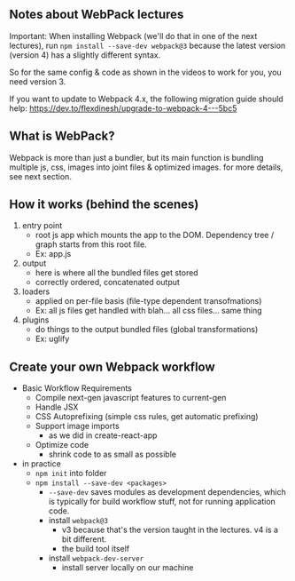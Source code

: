 ## Notes about WebPack lectures
Important: When installing Webpack (we'll do that in one of the next lectures), run `npm install --save-dev webpack@3` because the latest version (version 4) has a slightly different syntax. 

So for the same config & code as shown in the videos to work for you, you need version 3.

If you want to update to Webpack 4.x, the following migration guide should help: https://dev.to/flexdinesh/upgrade-to-webpack-4---5bc5

## What is WebPack?
Webpack is more than just a bundler, but its main function is bundling multiple js, css, images into joint files & optimized images. for more details, see next section.

## How it works (behind the scenes)
1. entry point
    - root js app which mounts the app to the DOM. Dependency tree / graph starts from this root file.
    - Ex: app.js
2. output
    - here is where all the bundled files get stored
    - correctly ordered, concatenated output
3. loaders
    - applied on per-file basis (file-type dependent transofmations)
    - Ex: all js files get handled with blah... all css files... same thing
4. plugins
    - do things to the output bundled files (global transformations)
    - Ex: uglify

## Create your own Webpack workflow
- Basic Workflow Requirements
    - Compile next-gen javascript features to current-gen
    - Handle JSX
    - CSS Autoprefixing (simple css rules, get automatic prefixing)
    - Support image imports
        - as we did in create-react-app
    - Optimize code
        - shrink code to as small as possible
- in practice
    - `npm init` into folder
    - `npm install --save-dev <packages>`
        - `--save-dev` saves modules as development dependencies, which is typically for build workflow stuff, not for running application code.
        - install `webpack@3`
            - v3 because that's the version taught in the lectures. v4 is a bit different.
            - the build tool itself
        - install `webpack-dev-server`
            - install server locally on our machine